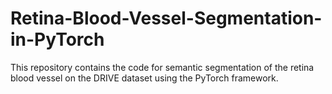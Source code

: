 # Retina-Blood-Vessel-Segmentation-in-PyTorch

This repository contains the code for semantic segmentation of the retina blood vessel on the DRIVE dataset using the PyTorch framework.

